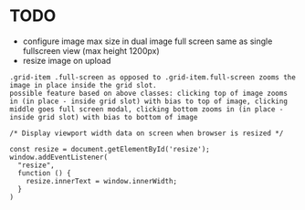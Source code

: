 # TODO

- configure image max size in dual image full screen same as single fullscreen view (max height 1200px)
- resize image on upload









```
.grid-item .full-screen as opposed to .grid-item.full-screen zooms the image in place inside the grid slot.
possible feature based on above classes: clicking top of image zooms in (in place - inside grid slot) with bias to top of image, clicking middle goes full screen modal, clicking bottom zooms in (in place - inside grid slot) with bias to bottom of image

```





```
/* Display viewport width data on screen when browser is resized */ 
 
const resize = document.getElementById('resize');
window.addEventListener(
  "resize",
  function () {
    resize.innerText = window.innerWidth;
  }
)
```